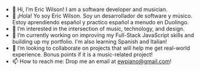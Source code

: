- 👋 Hi, I’m Eric Wilson! I am a software developer and musician.
- 👋 ¡Hola! Yo soy Eric Wilson. Soy un desarrollador de software y músico. Estoy aprendiendo español y practico español a menudo en Duolingo.
- 👀 I’m interested in the intersection of music, technology, and design.
- 🌱 I’m currently working on improving my Full-Stack JavaScript skills and building up my portfolio. I'm also learning Spanish and Italian! 
- 💞️ I’m looking to collaborate on projects that will help me get real-world experience. Bonus points if it is a music-related project!
- 📫 How to reach me: Drop me an email at ewpiano@gmail.com!

<!---
ewpianoman/ewpianoman is a ✨ special ✨ repository because its `README.md` (this file) appears on your GitHub profile.
You can click the Preview link to take a look at your changes.
--->
